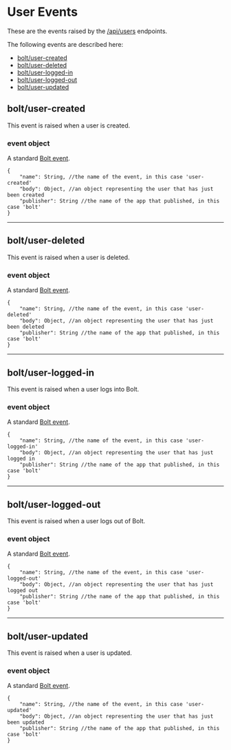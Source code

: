 # User Events

These are the events raised by the [/api/users](/users-api.md) endpoints.

The following events are described here:

* [bolt/user-created](#boltuser-created)
* [bolt/user-deleted](#boltuser-deleted)
* [bolt/user-logged-in](#boltuser-logged-in)
* [bolt/user-logged-out](#boltuser-logged-out)
* [bolt/user-updated](#boltuser-updated)

## bolt/user-created

This event is raised when a user is created.

### event object

A standard [Bolt event](/bolt-event.md).

```
{
    "name": String, //the name of the event, in this case 'user-created'
    "body": Object, //an object representing the user that has just been created
    "publisher": String //the name of the app that published, in this case 'bolt'
}
```

---

## bolt/user-deleted

This event is raised when a user is deleted.

### event object

A standard [Bolt event](/bolt-event.md).

```
{
    "name": String, //the name of the event, in this case 'user-deleted'
    "body": Object, //an object representing the user that has just been deleted
    "publisher": String //the name of the app that published, in this case 'bolt'
}
```

---

## bolt/user-logged-in

This event is raised when a user logs into Bolt.

### event object

A standard [Bolt event](/bolt-event.md).

```
{
    "name": String, //the name of the event, in this case 'user-logged-in'
    "body": Object, //an object representing the user that has just logged in
    "publisher": String //the name of the app that published, in this case 'bolt'
}
```

---

## bolt/user-logged-out

This event is raised when a user logs out of Bolt.

### event object

A standard [Bolt event](/bolt-event.md).

```
{
    "name": String, //the name of the event, in this case 'user-logged-out'
    "body": Object, //an object representing the user that has just logged out
    "publisher": String //the name of the app that published, in this case 'bolt'
}
```

---

## bolt/user-updated

This event is raised when a user is updated.

### event object

A standard [Bolt event](/bolt-event.md).

```
{
    "name": String, //the name of the event, in this case 'user-updated'
    "body": Object, //an object representing the user that has just been updated
    "publisher": String //the name of the app that published, in this case 'bolt'
}
```



